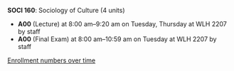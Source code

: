 **SOCI 160**: Sociology of Culture (4 units)

- **A00** (Lecture) at 8:00 am–9:20 am on Tuesday, Thursday at WLH 2207 by staff
- **A00** (Final Exam) at 8:00 am–10:59 am on Tuesday at WLH 2207 by staff

[Enrollment numbers over time](./SOCI160.tsv)
